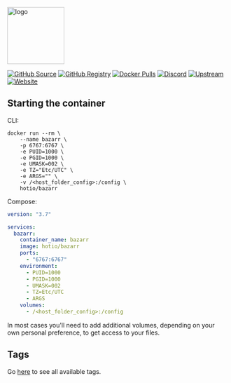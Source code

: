 [<img src="https://hotio.dev/img/bazarr.png" alt="logo" height="130" width="130">](https://github.com/morpheus65535/bazarr)

[![GitHub Source](https://img.shields.io/badge/github-source-ffb64c?style=flat-square&logo=github&logoColor=white&labelColor=757575)](https://github.com/hotio/bazarr)
[![GitHub Registry](https://img.shields.io/badge/github-registry-ffb64c?style=flat-square&logo=github&logoColor=white&labelColor=757575)](https://github.com/orgs/hotio/packages/container/package/bazarr)
[![Docker Pulls](https://img.shields.io/docker/pulls/hotio/bazarr?color=ffb64c&style=flat-square&label=pulls&logo=docker&logoColor=white&labelColor=757575)](https://hub.docker.com/r/hotio/bazarr)
[![Discord](https://img.shields.io/discord/610068305893523457?style=flat-square&color=ffb64c&label=discord&logo=discord&logoColor=white&labelColor=757575)](https://hotio.dev/discord)
[![Upstream](https://img.shields.io/badge/upstream-project-ffb64c?style=flat-square&labelColor=757575)](https://github.com/morpheus65535/bazarr)
[![Website](https://img.shields.io/badge/website-hotio.dev-ffb64c?style=flat-square&labelColor=757575)](https://hotio.dev/containers/bazarr)

## Starting the container

CLI:

```shell
docker run --rm \
    --name bazarr \
    -p 6767:6767 \
    -e PUID=1000 \
    -e PGID=1000 \
    -e UMASK=002 \
    -e TZ="Etc/UTC" \
    -e ARGS="" \
    -v /<host_folder_config>:/config \
    hotio/bazarr
```

Compose:

```yaml
version: "3.7"

services:
  bazarr:
    container_name: bazarr
    image: hotio/bazarr
    ports:
      - "6767:6767"
    environment:
      - PUID=1000
      - PGID=1000
      - UMASK=002
      - TZ=Etc/UTC
      - ARGS
    volumes:
      - /<host_folder_config>:/config
```

In most cases you'll need to add additional volumes, depending on your own personal preference, to get access to your files.

## Tags

Go [here](https://hotio.dev/tags-overview/#hotiobazarr) to see all available tags.
